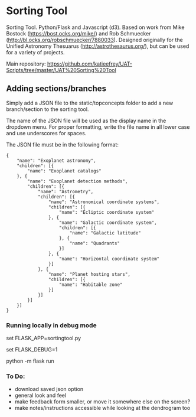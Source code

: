 # Sorting Tool

Sorting Tool.  Python/Flask and Javascript (d3).  Based on work from Mike Bostock (https://bost.ocks.org/mike/) and Rob Schmuecker (http://bl.ocks.org/robschmuecker/7880033).  Designed originally for the Unified Astronomy Thesuarus (http://astrothesaurus.org/), but can be used for a variety of projects.

Main repository: https://github.com/katieefrey/UAT-Scripts/tree/master/UAT%20Sorting%20Tool

## Adding sections/branches

Simply add a JSON file to the static/topconcepts folder to add a new branch/section to the sorting tool.

The name of the JSON file will be used as the display name in the dropdown menu.  For proper formatting, write the file name in all lower case and use underscores for spaces.

The JSON file must be in the following format:

```
{
    "name": "Exoplanet astronomy",
    "children": [{
        "name": "Exoplanet catalogs"
    }, {
        "name": "Exoplanet detection methods",
        "children": [{
            "name": "Astrometry",
            "children": [{
                "name": "Astronomical coordinate systems",
                "children": [{
                    "name": "Ecliptic coordinate system"
                }, {
                    "name": "Galactic coordinate system",
                    "children": [{
                        "name": "Galactic latitude"
                    }, {
                        "name": "Quadrants"
                    }]
                }, {
                    "name": "Horizontal coordinate system"
                }]
            }, {
                "name": "Planet hosting stars",
                "children": [{
                    "name": "Habitable zone"
                }]
            }]
        }]
    }]
}

```

### Running locally in debug mode

set FLASK_APP=sortingtool.py

set FLASK_DEBUG=1

python -m flask run

### To Do:
- download saved json option
- general look and feel
 - make feedback form smaller, or move it somewhere else on the screen?
 - make notes/instructions accessible while looking at the dendrogram too